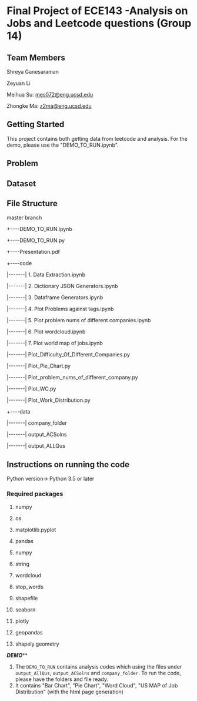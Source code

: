 # Final Project of ECE143 -Analysis on Jobs and Leetcode questions (Group 14)
## Team Members
Shreya Ganesaraman


Zeyuan Li


Meihua Su: mes072@eng.ucsd.edu


Zhongke Ma: z2ma@eng.ucsd.edu

## Getting Started
This project contains both getting data from leetcode and analysis.
For the demo, please use the "DEMO_TO_RUN.ipynb".

## Problem

## Dataset

## File Structure

master branch

+----DEMO_TO_RUN.ipynb

+----DEMO_TO_RUN.py

+----Presentation.pdf

+----code

|-------|   1. Data Extraction.ipynb

|-------|   2. Dictionary JSON Generators.ipynb

|-------|   3. Dataframe Generators.ipynb

|-------|   4. Plot Problems against tags.ipynb

|-------|   5. Plot problem nums of different companies.ipynb

|-------|   6. Plot wordcloud.ipynb

|-------|   7. Plot world map of jobs.ipynb

|-------|   Plot_Difficulty_Of_Different_Companies.py

|-------|   Plot_Pie_Chart.py

|-------|   Plot_problem_nums_of_different_company.py

|-------|   Plot_WC.py

|-------|   Plot_Work_Distribution.py



+----data

|-------|   company_folder

|-------|   output_ACSolns

|-------|   output_ALLQus     

## Instructions on running the code
Python version-> Python 3.5 or later

### Required packages
01. numpy


02. os


03. matplotlib.pyplot


04. pandas 

05. numpy 


06. string


07. wordcloud

08. stop_words


9.  shapefile 


10.  seaborn 


11. plotly


12.  geopandas


13. shapely.geometry 


***********************DEMO*************************

1. The `DEMO_TO_RUN` contains analysis codes which using the files under `output_AllQus`, `output_ACSolns` and `company_folder`.
To run the code, please have the folders and file ready.
2. It contains "Bar Chart", "Pie Chart", "Word Cloud", "US MAP of Job Distribution" (with the html page generation)
